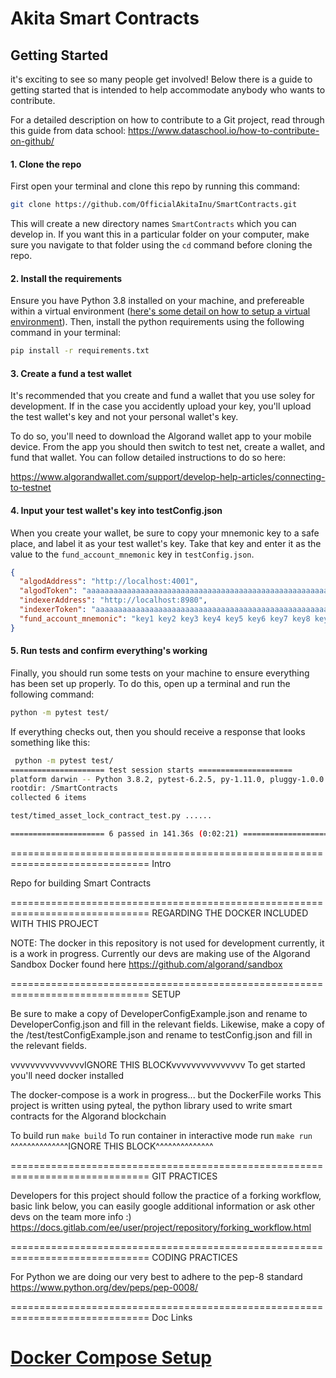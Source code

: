 # Akita Smart Contracts

## Getting Started

it's exciting to see so many people get involved! Below there is a guide to 
getting started that is intended to help accommodate anybody  who wants to 
contribute.  

For a detailed description on how to contribute to a Git project, read through 
this guide from data school:
https://www.dataschool.io/how-to-contribute-on-github/

#### 1. Clone the repo
First open your terminal and clone this repo by running this command:
```bash
git clone https://github.com/OfficialAkitaInu/SmartContracts.git
```

This will create a new directory names `SmartContracts` which you can develop in.
If you want this in a particular folder on your computer, make sure you navigate to 
that folder using the `cd` command before cloning the repo.

#### 2. Install the requirements

Ensure you have Python 3.8 installed on your machine, and prefereable within a virtual environment
([here's some detail on how to setup a virtual environment]([https://mothergeo-py.readthedocs.io/en/latest/development/how-to/venv-win.html)).
Then, install the python requirements using the following command in your terminal:
```bash
pip install -r requirements.txt
```

#### 3. Create a fund a test wallet
It's recommended that you create and fund a wallet that you use soley for development.
If in the case you accidently upload your key, you'll upload the test wallet's key and 
not your personal wallet's key.

To do so, you'll need to download the Algorand wallet app to your mobile device. From the app
you should then switch to test net, create a wallet, and fund that wallet.
You can follow detailed instructions to do so here:


https://www.algorandwallet.com/support/develop-help-articles/connecting-to-testnet

#### 4. Input your test wallet's key into testConfig.json
When you create your wallet, be sure to copy your mnemonic key to a safe place,
and label it as your test wallet's key. Take that key and enter it as the value 
to the `fund_account_mnemonic` key in `testConfig.json`. 

```json
{
  "algodAddress": "http://localhost:4001",
  "algodToken": "aaaaaaaaaaaaaaaaaaaaaaaaaaaaaaaaaaaaaaaaaaaaaaaaaaaaaaaaaaaaaaaa",
  "indexerAddress": "http://localhost:8980",
  "indexerToken": "aaaaaaaaaaaaaaaaaaaaaaaaaaaaaaaaaaaaaaaaaaaaaaaaaaaaaaaaaaaaaaaa",
  "fund_account_mnemonic": "key1 key2 key3 key4 key5 key6 key7 key8 key9 key10 key11 key12 key13 key14 key15 key16 key17 key18 key19 key20 key21 key22 key23 key24 key25"
}
```

#### 5. Run tests and confirm everything's working
Finally, you should run some tests on your machine to ensure everything has been
set up properly. To do this, open up a terminal and run the following command:

```bash
python -m pytest test/
```

If everything checks out, then you should receive a response that looks something
like this:
```bash
 python -m pytest test/
===================== test session starts =====================
platform darwin -- Python 3.8.2, pytest-6.2.5, py-1.11.0, pluggy-1.0.0
rootdir: /SmartContracts
collected 6 items                                                                                                                                                                                                                      

test/timed_asset_lock_contract_test.py ......                                                                                                                                                                                    [100%]

===================== 6 passed in 141.36s (0:02:21) =====================
```

==============================================================================
Intro

Repo for building Smart Contracts

==============================================================================
REGARDING THE DOCKER INCLUDED WITH THIS PROJECT

NOTE: The docker in this repository is not used for development currently, it is a work in progress.
Currently our devs are making use of the Algorand Sandbox Docker found here
https://github.com/algorand/sandbox

==============================================================================
SETUP

Be sure to make a copy of DeveloperConfigExample.json and rename to DeveloperConfig.json and fill in the relevant
fields.
Likewise, make a copy of the /test/testConfigExample.json and rename to testConfig.json and fill in the relevant
fields.

vvvvvvvvvvvvvvvIGNORE THIS BLOCKvvvvvvvvvvvvvvv
To get started you'll need docker installed

The docker-compose is a work in progress...
but the DockerFile works
This project is written using pyteal, the python library used to write smart contracts for the Algorand blockchain

To build run `make build`
To run container in interactive mode run `make run`
^^^^^^^^^^^^^^IGNORE THIS BLOCK^^^^^^^^^^^^^^

==============================================================================
GIT PRACTICES

Developers for this project should follow the practice of a forking workflow, basic link below, you can easily google additional information or ask other devs on the team more info :)
https://docs.gitlab.com/ee/user/project/repository/forking_workflow.html

==============================================================================
CODING PRACTICES

For Python we are doing our very best to adhere to the pep-8 standard
https://www.python.org/dev/peps/pep-0008/

==============================================================================
Doc Links

[Docker Compose Setup](docs/start_docker_readme.md)
==============================================================================
